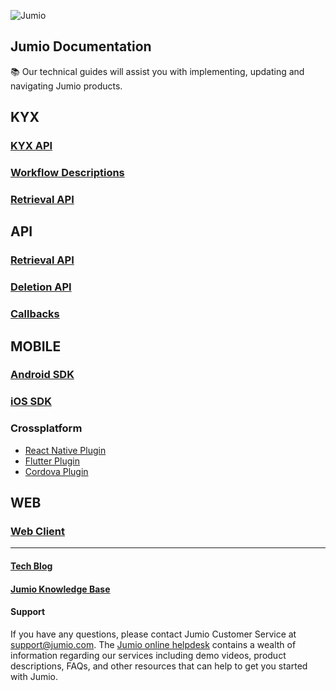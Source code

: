 ![Jumio](https://github.com/Jumio/.github/blob/main/images/Jumio-Main-Banner.png)

## Jumio Documentation
:books: Our technical guides will assist you with implementing, updating and navigating Jumio products.

## KYX

### [KYX API](https://github.com/Jumio/implementation-guides/blob/master/api-guide/api-guide-kyx.md)
### [Workflow Descriptions](https://github.com/Jumio/implementation-guides/blob/master/api-guide/workflow-descriptions-kyx.md)
### [Retrieval API](https://github.com/Jumio/implementation-guides/blob/master/api-guide/api-guide-kyx.md#retrieval)

## API

### [Retrieval API](https://github.com/Jumio/implementation-guides/blob/master/netverify/netverify-retrieval-api.md)
### [Deletion API](https://github.com/Jumio/implementation-guides/blob/master/netverify/netverify-delete-api.md)
### [Callbacks](https://github.com/Jumio/implementation-guides/blob/master/netverify/callback.md)

## MOBILE
### [Android SDK](https://github.com/Jumio/mobile-sdk-android)
### [iOS SDK](https://github.com/Jumio/mobile-sdk-ios)
### Crossplatform
* [React Native Plugin](https://github.com/Jumio/mobile-react)
* [Flutter Plugin](https://github.com/Jumio/mobile-flutter)
* [Cordova Plugin](https://github.com/Jumio/mobile-cordova)

## WEB
### [Web Client](https://github.com/Jumio/implementation-guides/blob/master/netverify/netverify-web-v4.md)

---

#### [Tech Blog](https://medium.com/jumio)
#### [Jumio Knowledge Base](https://support.jumio.com/hc/en-us)

#### Support
If you have any questions, please contact Jumio Customer Service at support@jumio.com. The [Jumio online helpdesk](https://support.jumio.com) contains a wealth of information regarding our services including demo videos, product descriptions, FAQs, and other resources that can help to get you started with Jumio.


<!--

**Here are some ideas to get you started:**

🙋‍♀️ A short introduction - what is your organization all about?
🌈 Contribution guidelines - how can the community get involved?
👩‍💻 Useful resources - where can the community find your docs? Is there anything else the community should know?
🍿 Fun facts - what does your team eat for breakfast?
🧙 Remember, you can do mighty things with the power of [Markdown](https://guides.github.com/features/mastering-markdown/)
-->
